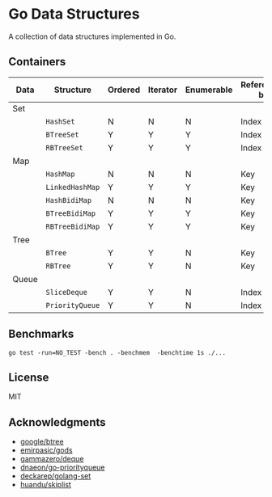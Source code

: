 # Go Data Structures

A collection of data structures implemented in Go.

## Containers

| **Data** | **Structure**   | **Ordered** | **Iterator** | **Enumerable** | **Referenced by** | **Implemented** |
| -------- | --------------- | ----------- | ------------ | -------------- | ----------------- | --------------- |
| Set      |                 |             |              |                |                   |                 |
|          | `HashSet`       | N           | N            | N              | Index             | Y               |
|          | `BTreeSet`      | Y           | Y            | Y              | Index             | N               |
|          | `RBTreeSet`     | Y           | Y            | Y              | Index             | Y               |
| Map      |                 |             |              |                |                   |                 |
|          | `HashMap`       | N           | N            | N              | Key               | Y               |
|          | `LinkedHashMap` | Y           | Y            | Y              | Key               | Y               |
|          | `HashBidiMap`   | N           | N            | N              | Key               | Y               |
|          | `BTreeBidiMap`  | Y           | Y            | Y              | Key               | N               |
|          | `RBTreeBidiMap` | Y           | Y            | Y              | Key               | Y               |
| Tree     |                 |             |              |                |                   |                 |
|          | `BTree`         | Y           | Y            | N              | Key               | N               |
|          | `RBTree`        | Y           | Y            | N              | Key               | Y               |
| Queue    |                 |             |              |                |                   |                 |
|          | `SliceDeque`    | Y           | Y            | N              | Index             | Y               |
|          | `PriorityQueue` | Y           | Y            | N              | Index             | Y               |

## Benchmarks

```shell
go test -run=NO_TEST -bench . -benchmem  -benchtime 1s ./...
```

## License

MIT

## Acknowledgments

- [google/btree](https://github.com/google/btree/tree/master)
- [emirpasic/gods](https://github.com/emirpasic/gods)
- [gammazero/deque](https://github.com/gammazero/deque)
- [dnaeon/go-priorityqueue](https://github.com/dnaeon/go-priorityqueue)
- [deckarep/golang-set](https://github.com/deckarep/golang-set)
- [huandu/skiplist](https://github.com/huandu/skiplist)
